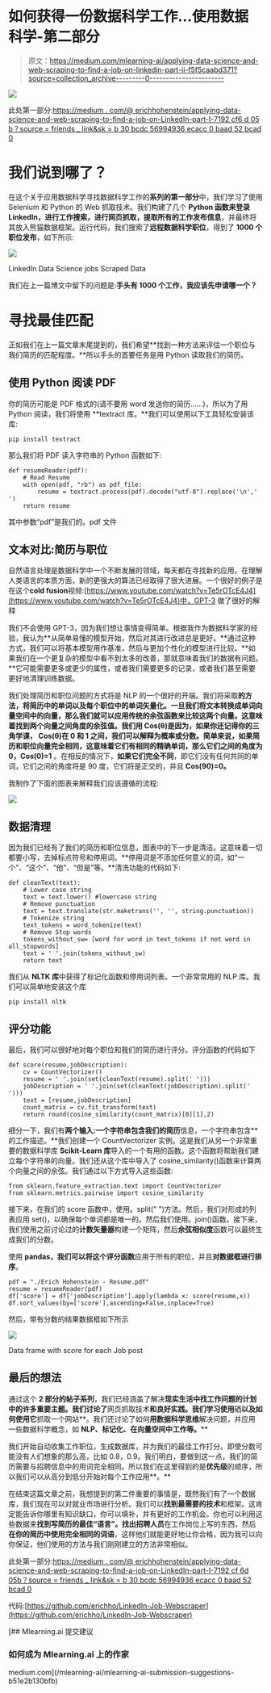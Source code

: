 # 如何获得一份数据科学工作…使用数据科学-第二部分

> 原文：<https://medium.com/mlearning-ai/applying-data-science-and-web-scraping-to-find-a-job-on-linkedin-part-ii-f5f5caabd371?source=collection_archive---------0----------------------->

![](img/86826d5201fc0ee896b8dfd3abd6c8b0.png)

此处第一部分:[https://medium . com/@ erichhohenstein/applying-data-science-and-web-scraping-to-find-a-job-on-LinkedIn-part-I-7192 cf6 d 05 b？source = friends _ link&sk = b 30 bcdc 56994936 ecacc 0 baad 52 bcad 0](/@erichhohenstein/applying-data-science-and-web-scraping-to-find-a-job-on-linkedin-part-i-7192cff6d05b?source=friends_link&sk=b30bcdc56994936ecacc0baad52bcad0)

# 我们说到哪了？

在这个关于应用数据科学寻找数据科学工作的**系列的第一部分**中，我们学习了使用 Selenium 和 Python 的 Web 抓取技术。我们构建了几个 **Python 函数来登录 LinkedIn，进行工作搜索，进行网页抓取，提取所有的工作发布信息**，并最终将其放入熊猫数据框架。运行代码，我们搜索了**远程数据科学职位**，得到了 **1000 个职位发布**，如下所示:

![](img/97109091886c081079df495987b307da.png)

LinkedIn Data Science jobs Scraped Data

我们在上一篇博文中留下的问题是:**手头有 1000 个工作，我应该先申请哪一个？**

# 寻找最佳匹配

正如我们在上一篇文章末尾提到的，我们希望**找到一种方法来评估一个职位与我们简历的匹配程度。**所以手头的首要任务是用 Python 读取我们的简历。

## 使用 Python 阅读 PDF

你的简历可能是 PDF 格式的(请不要用 word 发送你的简历……)，所以为了用 Python 阅读，我们将使用 **textract 库。**我们可以使用以下工具轻松安装该库:

```
pip install textract
```

那么我们将 PDF 读入字符串的 Python 函数如下:

```
def resumeReader(pdf):
    # Read Resume
    with open(pdf, "rb") as pdf_file:
        resume = textract.process(pdf).decode("utf-8").replace('\n',' ')
    return resume
```

其中参数“pdf”是我们的。pdf 文件

## 文本对比:简历与职位

自然语言处理是数据科学中一个不断发展的领域，每天都在寻找新的应用。在理解人类语言的本质方面，新的更强大的算法已经取得了很大进展。一个很好的例子是在这个**cold fusion**视频:[https://www.youtube.com/watch?v=Te5rOTcE4J4](https://www.youtube.com/watch?v=Te5rOTcE4J4)中，GPT-3 做了很好的解释

我们不会使用 GPT-3，因为我们想让事情变得简单。根据我作为数据科学家的经验，我认为**从简单易懂的模型开始，然后对其进行改进总是更好。**通过这种方式，我们可以将基本模型用作基准，然后与更加个性化的模型进行比较。**如果我们在一个更复杂的模型中看不到太多的改善，那就意味着我们的数据有问题。**它可能需要更多或更少的属性，或者我们需要更多的记录，或者我们甚至需要更好地清理训练数据。

我们处理简历和职位问题的方式将是 NLP 的一个很好的开端。我们将采取**的方法，将简历中的单词以及每个职位中的单词矢量化。**一旦我们将文本转换成单词向量空间中的向量，那么我们就可以**应用传统的余弦函数来比较这两个向量。这意味着找到两个向量之间角度的余弦值。我们用 Cos(θ)是因为，如果你还记得你的三角学课， **Cos(θ)在 0 和 1 之间，我们可以解释为概率或分数。**简单来说，如果简历和职位**向量完全相同**，这意味着它们有相同的精确单词，那么它们之间的角度为 0，Cos(0)=1** 。在相反的情况下，**如果它们完全不同**，即它们没有任何共同的单词，它们之间的角度将是 90 度，它们将是正交的，并且 **Cos(90)=0。**

我制作了下面的图表来解释我们应该遵循的流程:

![](img/b384a7d345c5224da9a88d0db1a34406.png)

## 数据清理

因为我们已经有了我们的简历和职位信息，图表中的下一步是清洁。这意味着一切都要小写，去掉标点符号和停用词。**停用词是不添加任何意义的词，如“一个”、“这个”、“他”、“但是”等。**清洗功能的代码如下:

```
def cleanText(text):
    # Lower case string
    text = text.lower() #lowercase string
    # Remove punctuation   
    text = text.translate(str.maketrans('', '', string.punctuation)) 
    # Tokenize string
    text_tokens = word_tokenize(text)
    # Remove Stop words
    tokens_without_sw= [word for word in text_tokens if not word in all_stopwords]
    text = ' '.join(tokens_without_sw)
    return text
```

我们从 **NLTK 库**中获得了标记化函数和停用词列表。一个非常常用的 NLP 库。我们可以简单地安装这个库

```
pip install nltk
```

## 评分功能

最后，我们可以很好地对每个职位和我们的简历进行评分。评分函数的代码如下

```
def score(resume,jobDescription):
    cv = CountVectorizer()
    resume = ' '.join(set(cleanText(resume).split(' ')))
    jobDescription = ' '.join(set(cleanText(jobDescription).split(' ')))
    text = [resume,jobDescription]
    count_matrix = cv.fit_transform(text)
    return round(cosine_similarity(count_matrix)[0][1],2)
```

细分一下，我们有**两个输入:**一个字符串包含我们的**简历**信息，一个字符串包含**的工作描述。**我们创建一个 CountVectorizer 实例。这是我们从另一个非常重要的数据科学库 **Scikit-Learn 库**导入的一个有用的函数。这个函数将帮助我们建立每个字符串的向量。我们还从这个库中导入了 cosine_similarity()函数来计算两个向量之间的余弦。我们通过以下方式导入这些函数:

```
from sklearn.feature_extraction.text import CountVectorizer 
from sklearn.metrics.pairwise import cosine_similarity
```

接下来，在我们的 score 函数中，使用。split(" ")方法。然后，我们对形成的列表应用 set()，以确保每个单词都是唯一的。然后我们使用。join()函数。接下来，我们使用之前讨论过的**计数矢量器**构建一个矩阵，然后**余弦相似度**函数可以最终生成我们的分数。

使用 **pandas，我们可以将这个评分函数**应用于所有的职位，并且**对数据框进行排序**。

```
pdf = "./Erich Hohenstein - Resume.pdf"
resume = resumeReader(pdf)
df['score'] = df['jobDescription'].apply(lambda x: score(resume,x))
df.sort_values(by=['score'],ascending=False,inplace=True)
```

然后，带有分数的结果数据框如下所示

![](img/7a74c6f7721df16a788db54a6b82fea7.png)

Data frame with score for each Job post

## 最后的想法

通过这个 **2 部分的帖子系列**，我们已经涵盖了解决**现实生活中找工作问题的计划中的许多重要主题。我们讨论了**网页抓取技术**和良好实践。我们学习使用**硒**以及如何使用它**抓取一个网站**。我们还讨论了如何**用数据科学思维**解决问题，并应用一些数据科学概念，如 **NLP、标记化、在向量空间中工作等。****

我们开始自动收集工作职位，生成数据库，并为我们的最佳工作打分。即使分数可能没有人们想象的那么高，比如 0.8，0.9。我们明白，要做到这一点，我们的简历需要与招聘信息中的用词完全相同。所以我们在这里得到的是**优先级**的顺序，所以我们可以从高分到低分开始对每个工作应用**。**

在结束这篇文章之前，我想提到的第二件重要的事情是，既然我们有了一个数据库，我们现在可以对就业市场进行分析。我们可以**找到最需要的技术**和框架。这肯定能告诉你哪里有知识缺口，你可以填补，并有更好的工作机会。你也可以利用这些数据来**找到写简历的最佳“语言”。**找出**招聘人员**在工作岗位上写的东西，然后**在你的简历中使用完全相同的词语**，这样他们就能更好地让你合格，因为我可以向你保证，他们使用的方法与我们刚刚建立的方法非常相似。

此处第一部分:[https://medium . com/@ erichhohenstein/applying-data-science-and-web-scraping-to-find-a-job-on-LinkedIn-part-I-7192 cf 6d 05b？source = friends _ link&sk = b 30 bcdc 56994936 ecacc 0 baad 52 bcad 0](/@erichhohenstein/applying-data-science-and-web-scraping-to-find-a-job-on-linkedin-part-i-7192cff6d05b?source=friends_link&sk=b30bcdc56994936ecacc0baad52bcad0)

代码:[https://github.com/erichho/LinkedIn-Job-Webscraper](https://github.com/erichho/LinkedIn-Job-Webscraper)

[](/mlearning-ai/mlearning-ai-submission-suggestions-b51e2b130bfb) [## Mlearning.ai 提交建议

### 如何成为 Mlearning.ai 上的作家

medium.com](/mlearning-ai/mlearning-ai-submission-suggestions-b51e2b130bfb)